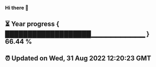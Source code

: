### Hi there 👋
⏳ Year progress { ███████████████████▁▁▁▁▁▁▁▁▁▁▁ } 66.44 %
---
⏰ Updated on Wed, 31 Aug 2022 12:20:23 GMT
---
